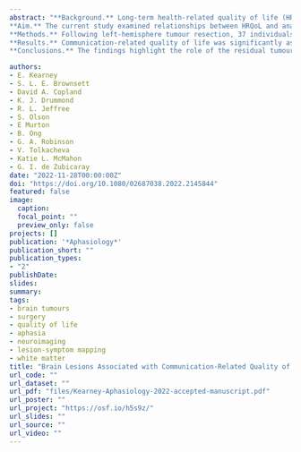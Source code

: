 ```yaml
---
abstract: "**Background.** Long-term health-related quality of life (HRQoL) is an important consideration in planning treatment for individuals with brain tumours. \n
**Aim.** The current study examined relationships between HRQoL and anatomical location of the lesion in patients 6-24 months post-surgery.\n
**Methods.** Following left-hemisphere tumour resection, 37 individuals underwent behavioural testing and MRI. A principal component analysis across 10 HRQoL measures identified two components explaining ~62% of the variance: a communication-related and a mood-related component. Three lesion maps were generated per participant capturing (1) the primary resection, (2) the resection plus residual tumour, oedema, and peri-resection treatment effect (resection+), and (3) residual tumour, oedema, and peri-resection treatment effect alone (residual). Relationships between HRQoL components and lesion maps were examined using voxel-wise lesion symptom-mapping as well as general linear models predicting tract- and voxel-wise disconnection severities.\n
**Results.** Communication-related quality of life was significantly associated with lesions comprising both the resection+ and residual tumour in the left medial inferior parietal lobe. Voxel-wise analyses of white matter disconnection severities revealed significant associations between communication-related quality of life and thalamostriatal fibres for the residual tumour lesions. None of the analyses involving mood-related quality of life or the primary resection lesion maps were significant.\n
**Conclusions.** The findings highlight the role of the residual tumour, oedema, and peri-resection treatment effects and associated white matter disconnection in communication-related quality of life following treatment."

authors:
- E. Kearney
- S. L. E. Brownsett
- David A. Copland
- K. J. Drummond
- R. L. Jeffree
- S. Olson
- E Murton
- B. Ong
- G. A. Robinson
- V. Tolkacheva
- Katie L. McMahon
- G. I. de Zubicaray
date: "2022-11-28T00:00:00Z"
doi: "https://doi.org/10.1080/02687038.2022.2145844"
featured: false
image:
  caption: 
  focal_point: ""
  preview_only: false
projects: []
publication: '*Aphasiology*'
publication_short: ""
publication_types:
- "2"
publishDate:
slides: 
summary:
tags:
- brain tumours 
- surgery
- quality of life
- aphasia
- neuroimaging
- lesion-symptom mapping
- white matter
title: "Brain Lesions Associated with Communication-Related Quality of Life Following Surgical Removal of Primary Left-Hemisphere Tumours"
url_code: ""
url_dataset: ""
url_pdf: "files/Kearney-Aphasiology-2022-accepted-manuscript.pdf"
url_poster: ""
url_project: "https://osf.io/h5s9z/"
url_slides: ""
url_source: ""
url_video: ""
---
```


